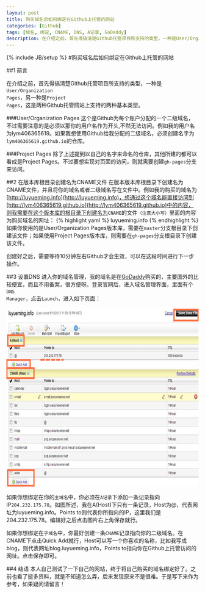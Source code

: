 ```yaml
---
layout: post
title: 购买域名后如何绑定在Github上托管的网站
categories: [Github]
tags: [域名, 绑定, CNAME, DNS, A记录, GoDaddy]
description: 在介绍之前，首先得搞清楚Github托管项目所支持的类型，一种是User/Organization Pages，另一种是Project Pages，这是两种Github托管网站上支持的两种基本类型.这个是Github为每个账户分配的一个二级域名，不过需要注意的是
---
```

{% include JB/setup %}
#购买域名后如何绑定在Github上托管的网站

##1 前言

在介绍之前，首先得搞清楚Github托管项目所支持的类型，一种是<code class="cd">User/Organization Pages</code>，另一种是<code class="cd">Project Pages</code>，这是两种Github托管网站上支持的两种基本类型。

###User/Organization Pages
这个是Github为每个账户分配的一个二级域名，不过需要注意的是必须以那你的用户名作为开头,不然无法访问。例如我的用户名为lym406365619。如果我想使用Github给我分配的二级域名，必须创建名字为<code class="cd">lym406365619.github.io</code>的仓库。

###Project Pages
除了上述提到以自己的名字来命名的仓库，其他所建的都可以看成是Project Pages。不过要想实现对页面的访问，则就需要创建<code class="cd">gh-pages</code>分支来访问。

##2 在版本库根目录创建名为CNAME文件
在版本版本库根目录下创建名为CNAME文件，并且将你的域名或者二级域名写在文件中。例如我的购买的域名为[http://luyueming.info](http://luyueming.info)，想通过这个域名能直接访问到[http://lym406365619.github.io](http://lym406365619.github.io)中的内容，则我需要在这个版本库的根目录下创建名为<code class="cd">CNAME</code>的文件<code class="cd">（注意大小写）</code>里面的内容为购买域名的网址：
{% highlight yaml %}
luyueming.info
{% endhighlight %}
如果你使用的是User/Organization Pages版本库，需要在<code class="cd">master</code>分支根目录下创建该文件；如果使用Project Pages版本库，则需要在<code class="cd">gh-pages</code>分支根目录下创建该文件。

创建好之后，需要等待10分钟左右Github才会生效，可以在这段时间进行下一步操作。

##3 设置DNS
进入你的域名管理，我的域名是在[GoDaddy](http://www.godaddy.com/)购买的，主要国外的比较便宜，而且不用备案，很方便呀。登录官网后，进入域名管理界面，里面有个<code class="cd">DNS Manager</code>，点击<code class="cd">Launch</code>，进入如下页面：

<img src="/img/blog/host.jpg" width="750px" height="470px" alt="GoDaddy设置DNS，绑定域名" class="pic" />

如果你想绑定在你的<code class="cd">主域名</code>中，你必须在<code class="cd">A记录</code>下添加一条记录指向IP<code class="cd">204.232.175.78</code>。如图所述，我在A(Host)下只有一条记录，Host为@，代表网址为luyueming.info。Points to则代表你所指向的IP，这里我们是204.232.175.78。编辑好之后点击图片右上角保存就行。

如果你想绑定在<code class="cd">子域名</code>中，你最好创建一条<code class="cd">CNAME</code>记录指向你的二级域名。在CNAME下点击Quick Add就行，Host可以写一个你喜欢的名称，比如我写成blog，则代表网址blog.luyueming.info，Points to指向你在Github上托管访问的网址。点击保存即可。

##4 结语
本人自己测试了一下自己的网站，终于将自己购买的域名绑定好了。之前也看了挺多资料，就是不知道怎么弄，后来发现原来不是很难。于是写下来作为参考，如果疑问请留言！